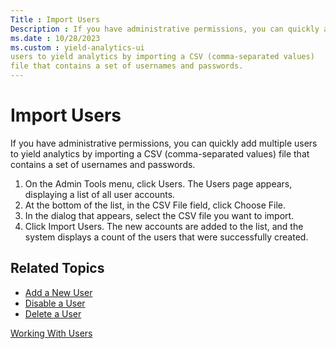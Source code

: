 ```yaml
---
Title : Import Users
Description : If you have administrative permissions, you can quickly add multiple
ms.date : 10/28/2023
ms.custom : yield-analytics-ui
users to yield analytics by importing a CSV (comma-separated values)
file that contains a set of usernames and passwords.
---
```



# Import Users



If you have administrative permissions, you can quickly add multiple
users to yield analytics by importing a CSV (comma-separated values)
file that contains a set of usernames and passwords.

1.  On the Admin Tools menu,
    click Users. The Users page
    appears, displaying a list of all user accounts.
2.  At the bottom of the list, in the CSV
    File field, click Choose
    File. 
3.  In the dialog that appears, select the CSV file you want to import.
4.  Click Import Users. The new
    accounts are added to the list, and the system displays a count of
    the users that were successfully created.


## Related Topics

- <a href="add-a-new-user.md" class="xref">Add a New User</a>
- <a href="disable-a-user.md" class="xref">Disable a User</a>
- <a href="delete-a-user.md" class="xref">Delete a User</a>







<a href="working-with-users.md" class="link">Working With
Users</a>







